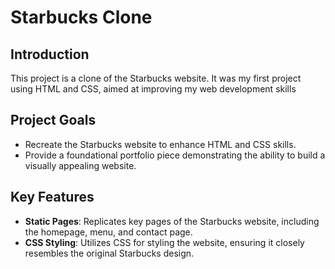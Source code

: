 # Starbucks Clone

## Introduction

This project is a clone of the Starbucks website. It was my first project using HTML and CSS, aimed at improving my web development skills

## Project Goals

- Recreate the Starbucks website to enhance HTML and CSS skills.
- Provide a foundational portfolio piece demonstrating the ability to build a visually appealing website.

## Key Features

- **Static Pages**: Replicates key pages of the Starbucks website, including the homepage, menu, and contact page.
- **CSS Styling**: Utilizes CSS for styling the website, ensuring it closely resembles the original Starbucks design.

